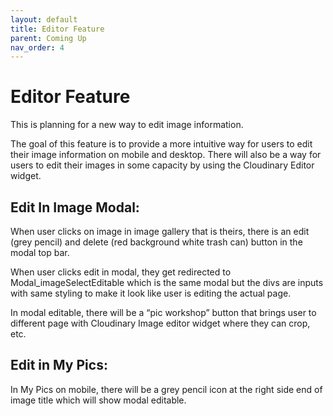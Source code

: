 ```yaml
---
layout: default
title: Editor Feature
parent: Coming Up
nav_order: 4
---
```


# Editor Feature

This is planning for a new way to edit image information.

The goal of this feature is to provide a more intuitive way for users to edit their image information on mobile and desktop. There will also be a way for users to edit their images in some capacity by using the Cloudinary Editor widget.

## Edit In Image Modal:

When user clicks on image in image gallery that is theirs, there is an edit (grey pencil) and delete (red background white trash can) button in the modal top bar.

When user clicks edit in modal, they get redirected to Modal_imageSelectEditable which is the same modal but the divs are inputs with same styling to make it look like user is editing the actual page.

In modal editable, there will be a “pic workshop” button that brings user to different page with Cloudinary Image editor widget where they can crop, etc.

## Edit in My Pics:

In My Pics on mobile, there will be a grey pencil icon at the right side end of image title which will show modal editable.
